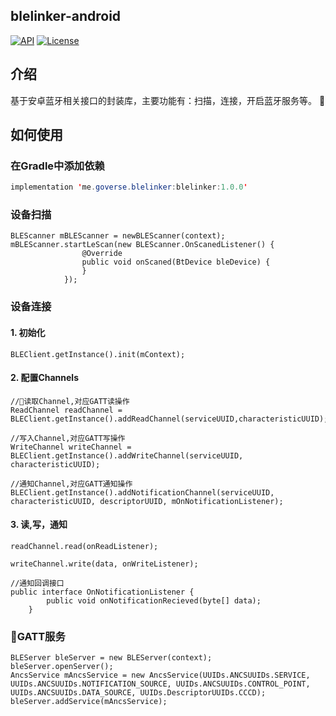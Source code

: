 
## blelinker-android

[![API](https://img.shields.io/badge/API-19%2B-brightgreen.svg)](https://android-arsenal.com/api?level=19)
[![License](https://img.shields.io/badge/license-Apache%202-green.svg)](https://www.apache.org/licenses/LICENSE-2.0)

## 介绍
基于安卓蓝牙相关接口的封装库，主要功能有：扫描，连接，开启蓝牙服务等。

## 如何使用

### 在Gradle中添加依赖
```java
implementation 'me.goverse.blelinker:blelinker:1.0.0'
```
### 设备扫描

```
BLEScanner mBLEScanner = newBLEScanner(context);
mBLEScanner.startLeScan(new BLEScanner.OnScanedListener() {
                @Override
                public void onScaned(BtDevice bleDevice) {
                }
            });
```
### 设备连接
#### 1. 初始化
```
BLEClient.getInstance().init(mContext);    
```
#### 2. 配置Channels
```
//读取Channel,对应GATT读操作
ReadChannel readChannel = BLEClient.getInstance().addReadChannel(serviceUUID,characteristicUUID);

//写入Channel,对应GATT写操作
WriteChannel writeChannel = BLEClient.getInstance().addWriteChannel(serviceUUID, characteristicUUID);

//通知Channel,对应GATT通知操作
BLEClient.getInstance().addNotificationChannel(serviceUUID, characteristicUUID, descriptorUUID, mOnNotificationListener);
```
#### 3. 读,写，通知
```
readChannel.read(onReadListener);

writeChannel.write(data, onWriteListener);

//通知回调接口
public interface OnNotificationListener {
        public void onNotificationRecieved(byte[] data);
    }
```
### GATT服务
```
BLEServer bleServer = new BLEServer(context);
bleServer.openServer();
AncsService mAncsService = new AncsService(UUIDs.ANCSUUIDs.SERVICE, UUIDs.ANCSUUIDs.NOTIFICATION_SOURCE, UUIDs.ANCSUUIDs.CONTROL_POINT, UUIDs.ANCSUUIDs.DATA_SOURCE, UUIDs.DescriptorUUIDs.CCCD);
bleServer.addService(mAncsService);
```
